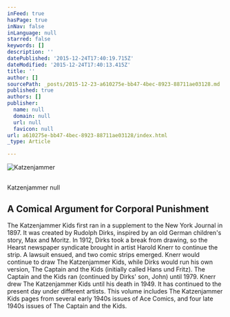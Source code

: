 ```yaml
---
inFeed: true
hasPage: true
inNav: false
inLanguage: null
starred: false
keywords: []
description: ''
datePublished: '2015-12-24T17:40:19.715Z'
dateModified: '2015-12-24T17:40:13.415Z'
title: ''
author: []
sourcePath: _posts/2015-12-23-a610275e-bb47-4bec-8923-88711ae03128.md
published: true
authors: []
publisher:
  name: null
  domain: null
  url: null
  favicon: null
url: a610275e-bb47-4bec-8923-88711ae03128/index.html
_type: Article

---
```

![Katzenjammer](https://s3-us-west-2.amazonaws.com/the-grid-img/p/877cbca2ce57730f11a9a9c9db70f5a443fc6153.jpg)

## 

Katzenjammer
null

## A Comical Argument for Corporal Punishment

The Katzenjammer Kids first ran in a supplement to the New York Journal in 1897\. It was created by Rudolph Dirks, inspired by an old German children's story, Max and Moritz. In 1912, Dirks took a break from drawing, so the Hearst newspaper syndicate brought in artist Harold Knerr to continue the strip. A lawsuit ensued, and two comic strips emerged. Knerr would continue to draw The Katzenjammer Kids, while Dirks would run his own version, The Captain and the Kids (initially called Hans und Fritz). The Captain and the Kids ran (continued by Dirks' son, John) until 1979\. Knerr drew The Katzenjammer Kids until his death in 1949\. It has continued to the present day under different artists.
This volume includes The Katzenjammer Kids pages from several early 1940s issues of Ace Comics, and four late 1940s issues of The Captain and the Kids.